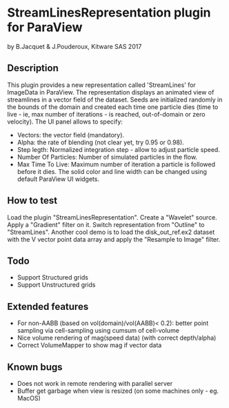 StreamLinesRepresentation plugin for ParaView
=============================================

by B.Jacquet & J.Pouderoux, Kitware SAS 2017


Description
-----------

This plugin provides a new representation called 'StreamLines' for ImageData
in ParaView. The representation displays an animated view of streamlines in
a vector field of the dataset. Seeds are initialized randomly in the bounds
of the domain and created each time one particle dies (time to live - ie, max
number of iterations - is reached, out-of-domain or zero velocity).
The UI panel allows to specify:
* Vectors: the vector field (mandatory).
* Alpha: the rate of blending (not clear yet, try 0.95 or 0.98).
* Step legth: Normalized integration step - allow to adjust particle speed.
* Number Of Particles: Number of simulated particles in the flow.
* Max Time To Live: Maximum number of iteration a particle is followed before
  it dies.
The solid color and line width can be changed using default ParaView UI widgets.

How to test
-----------

Load the plugin "StreamLinesRepresentation".
Create a "Wavelet" source. Apply a "Gradient" filter on it.
Switch representation from "Outline" to "StreamLines".
Another cool demo is to load the disk_out_ref.ex2 dataset with the V vector
point data array and apply the "Resample to Image" filter.

Todo
----

* Support Structured grids
* Support Unstructured grids

Extended features
-----------------

* For non-AABB (based on vol(domain)/vol(AABB)< 0.2): better point sampling via
  cell-sampling using cumsum of cell-volume
* Nice volume rendering of mag(speed data) (with correct depth/alpha)
* Correct VolumeMapper to show mag if vector data

Known bugs
----------

* Does not work in remote rendering with parallel server
* Buffer get garbage when view is resized (on some machines only - eg. MacOS)
